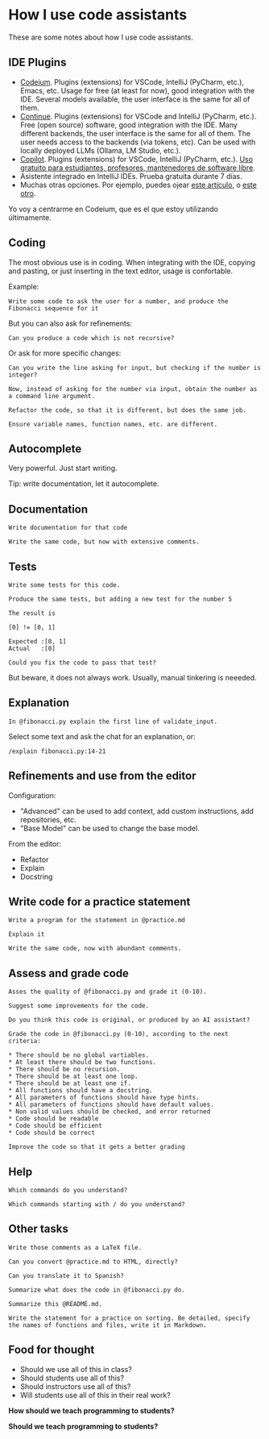 # How I use code assistants

These are some notes about how I use code assistants.

## IDE Plugins

* [Codeium](https://codeium.com). Plugins (extensions) for VSCode, IntelliJ (PyCharm, etc.), Emacs, etc. Usage for free (at least for now), good integration with the IDE. Several models available, the user interface is the same for all of them.
* [Continue](https://continue.dev). Plugins (extensions) for VSCode and IntelliJ (PyCharm, etc.). Free (open source) software, good integration with the IDE. Many different backends, the user interface is the same for all of them. The user needs access to the backends (via tokens, etc). Can be used with locally deployed LLMs (Ollama, LM Studio, etc.).
* [Copilot](https://docs.github.com/en/copilot). Plugins (extensions) for VSCode, IntelliJ (PyCharm, etc.). [Uso gratuito para estudiantes, profesores, mantenedores de software libre](https://docs.github.com/en/copilot/managing-copilot/managing-copilot-as-an-individual-subscriber/managing-your-copilot-subscription/getting-free-access-to-copilot-as-a-student-teacher-or-maintainer).
* Asistente integrado en IntelliJ IDEs. Prueba gratuita durante 7 días.
* Muchas otras opciones. Por ejemplo, puedes ojear [este artículo](https://www.thedroidsonroids.com/blog/best-ai-coding-assistant-tools), o [este otro](https://spacelift.io/blog/ai-coding-assistant-tools).

Yo voy a centrarme en Codeium, que es el que estoy utilizando últimamente.

## Coding

The most obvious use is in coding. When integrating with the IDE, copying and pasting, or just inserting in the text editor, usage is confortable.

Example:

```text
Write some code to ask the user for a number, and produce the Fibonacci sequence for it
```

But you can also ask for refinements:

```text
Can you produce a code which is not recursive?
```

Or ask for more specific changes:

```text
Can you write the line asking for input, but checking if the number is integer?
```

```text
Now, instead of asking for the number via input, obtain the number as a command line argument.
```

```text
Refactor the code, so that it is different, but does the same job.
```

```text
Ensure variable names, function names, etc. are different.
```

## Autocomplete

Very powerful. Just start writing.

Tip: write documentation, let it autocomplete.

## Documentation

```text
Write documentation for that code
```

```text
Write the same code, but now with extensive comments.
```

## Tests

```text
Write some tests for this code.
```

```text
Produce the same tests, but adding a new test for the number 5
```

```text
The result is 

[0] != [0, 1]

Expected :[0, 1]
Actual   :[0]

Could you fix the code to pass that test?
```

But beware, it does not always work. Usually, manual tinkering is neeeded.

## Explanation

```text
In @fibonacci.py explain the first line of validate_input.
```

Select some text and ask the chat for an explanation, or:

```text
/explain fibonacci.py:14-21
```

## Refinements and use from the editor

Configuration:

* "Advanced" can be used to add context, add custom instructions, add repositories, etc.
* "Base Model" can be used to change the base model.

From the editor:

* Refactor
* Explain
* Docstring

## Write code for a practice statement

```text
Write a program for the statement in @practice.md 
```

```text
Explain it
```

```text
Write the same code, now with abundant comments.
```

## Assess and grade code

```text
Asses the quality of @fibonacci.py and grade it (0-10).
```

```text
Suggest some improvements for the code.
```

```text
Do you think this code is original, or produced by an AI assistant?
```

```text
Grade the code in @fibonacci.py (0-10), according to the next criteria:

* There should be no global vartiables.
* At least there should be two functions.
* There should be no recursion.
* There should be at least one loop.
* There should be at least one if.
* All functions should have a docstring.
* All parameters of functions should have type hints.
* All parameters of functions should have default values.
* Non valid values should be checked, and error returned
* Code should be readable
* Code should be efficient
* Code should be correct
```

```text
Improve the code so that it gets a better grading
```

## Help

```text
Which commands do you understand?
```

```text
Which commands starting with / do you understand?
```

## Other tasks

```text
Write those comments as a LaTeX file.
```

```text
Can you convert @practice.md to HTML, directly?
```

```text
Can you translate it to Spanish?
```

```text
Summarize what does the code in @fibonacci.py do.
```

```text
Summarize this @README.md. 
```

```text
Write the statement for a practice on sorting. Be detailed, specify the names of functions and files, write it in Markdown.
```

## Food for thought

* Should we use all of this in class?
* Should students use all of this?
* Should instructors use all of this?
* Will students use all of this in their real work?

**How should we teach programming to students?**

**Should we teach programming to students?**